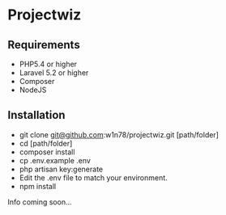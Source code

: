 # Projectwiz

## Requirements
* PHP5.4 or higher
* Laravel 5.2 or higher
* Composer
* NodeJS

## Installation
* git clone git@github.com:w1n78/projectwiz.git [path/folder]
* cd [path/folder]
* composer install
* cp .env.example .env
* php artisan key:generate
* Edit the .env file to match your environment.
* npm install

Info coming soon...